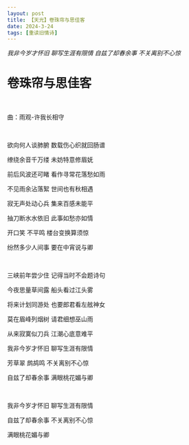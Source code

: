 ```yaml
---
layout: post
title: 【天光】卷珠帘与思佳客
date: 2024-3-24
tags: [重读旧情诗]
---
```


*我非今岁才怀旧 聊写生涯有限情 自兹了却春余事 不关离别不心惊*

# 卷珠帘与思佳客

<br>

曲：雨观-许我长相守

<br>

欲向何人谈肺腑 数载伤心织就回肠谱

缭绕余音千万缕 未妨特意修眉妩

前后风波还可睹 看作寻常花落愁如雨

不见雨余沾落絮 世间也有秋相遇

寂无声处动心兵 集来百感未能平

抽刀断水水依旧 此事如愁亦如情

开口笑 不平鸣 楼台变换算须惊

纷然多少人间事 要在中宵说与卿

<br>

三峡前年尝少住 记得当时不会题诗句

今夜思量草间露 船头看过江头雾

将来计划同游处 也要郎君看左舷神女

莫在眉峰列烟树 请君细想巫山雨

从来寂寞似刀兵 江潮心底意难平

我非今岁才怀旧 聊写生涯有限情

芳草翠 鹧鸪鸣 不关离别不心惊

自兹了却春余事 满眼桃花媚与卿

<br>

我非今岁才怀旧 聊写生涯有限情

自兹了却春余事 不关离别不心惊

满眼桃花媚与卿

<br>
<br>
